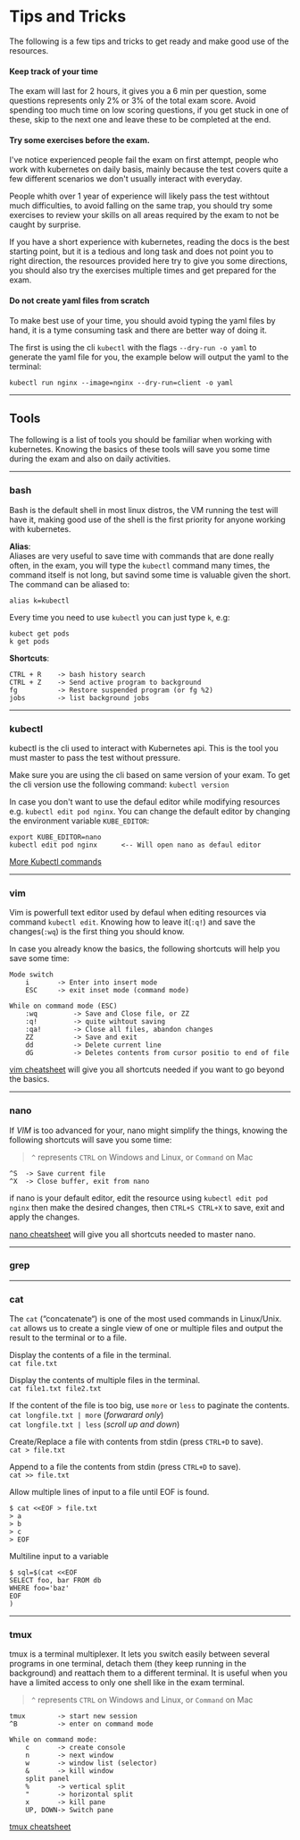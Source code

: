 # Tips and Tricks

The following is a few tips and tricks to get ready and make good use of the resources.

####  Keep track of your time
The exam will last for 2 hours, it gives you a 6 min per question, some questions represents only 2% or 3% of the total exam score. Avoid spending too much time on low scoring questions, if you get stuck in one of these, skip to the next one and leave these to be completed at the end.

#### Try some exercises before the exam. 

I've notice experienced people fail the exam on first attempt, people who work with kubernetes on daily basis, mainly because the test covers quite a few different scenarios we don't usually interact with everyday.

People whith over 1 year of experience will likely pass the test withtout much difficulties, to avoid falling on the same trap, you should try some exercises to review your skills on all areas required by the exam to not be caught by surprise.

If you have a short experience with kubernetes, reading the docs is the best starting point, but it is a tedious and long task and does not point you to right direction, the resources provided here try to give you some directions, you should also try the exercises multiple times and get prepared for the exam.

####  Do not create yaml files from scratch
To make best use of your time, you should avoid typing the yaml files by hand, it is a tyme consuming task and there are better way of doing it. 

The first is using the cli `kubectl` with the flags `--dry-run -o yaml` to generate the yaml file for you, the example below will output the yaml to the terminal: 
```
kubectl run nginx --image=nginx --dry-run=client -o yaml
```

---
## Tools

The following is a list of tools you should be familiar when working with kubernetes. Knowing the basics of these tools will save you some time during the exam and also on daily activities.

---
### bash

Bash is the default shell in most linux distros, the VM running the test will have it, making good use of the shell is the first priority for anyone working with kubernetes.

**Alias**:  
Aliases are very useful to save time with commands that are done really often, in the exam, you will type the `kubectl` command many times, the command itself is not long, but savind some time is valuable given the short. The command can be aliased to:

`alias k=kubectl`

Every time you need to use `kubectl` you can just type `k`, e.g:

``` 
kubect get pods
k get pods
```

**Shortcuts**:

    CTRL + R    -> bash history search
    CTRL + Z    -> Send active program to background
    fg          -> Restore suspended program (or fg %2)
    jobs        -> list background jobs


---
### kubectl

kubectl is the cli used to interact with Kubernetes api. This is the tool you must master to pass the test without pressure. 

Make sure you are using the cli based on same version of your exam. To get the cli version use the following command: `kubectl version`

In case you don't want to use the defaul editor while modifying resources e.g. `kubectl edit pod nginx`. You can change the default editor by changing the environment variable `KUBE_EDITOR`:

``` 
export KUBE_EDITOR=nano 
kubectl edit pod nginx      <-- Will open nano as defaul editor
```

[More Kubectl commands](Kubectl.md)

---
### vim

Vim is powerfull text editor used by defaul when editing resources via command `kubectl edit`. Knowing how to leave it(`:q!`) and save the changes(`:wq`) is the first thing you should know.

In case you already know the basics, the following shortcuts will help you save some time:

    Mode switch
        i       -> Enter into insert mode 
        ESC     -> exit inset mode (command mode)

    While on command mode (ESC)
        :wq         -> Save and Close file, or ZZ
        :q!         -> quite wihtout saving
        :qa!        -> Close all files, abandon changes
        ZZ          -> Save and exit
        dd          -> Delete current line
        dG          -> Deletes contents from cursor positio to end of file

[vim cheatsheet](https://devhints.io/vim) will give you all shortcuts needed if you want to go beyond the basics.

---
### nano

If *VIM* is too advanced for your, nano might simplify the things, knowing the following shortcuts will save you some time:

> `^` represents `CTRL` on Windows and Linux, or `Command` on Mac

    ^S  -> Save current file
    ^X  -> Close buffer, exit from nano

if nano is your default editor, edit the resource using `kubectl edit pod nginx` then make the desired changes, then `CTRL+S CTRL+X` to save, exit and apply the changes.

[nano cheatsheet](https://www.nano-editor.org/dist/latest/cheatsheet.html) will give you all shortcuts needed to master nano.

---
### grep

---
### cat

The `cat` (“concatenate“) is one of the most used commands in Linux/Unix. `cat` allows us to create a single view of one or multiple files and output the result to the terminal or to a file.

Display the contents of a file in the terminal.  
`cat file.txt`

Display the contents of multiple files in the terminal.  
`cat file1.txt file2.txt`

If the content of the file is too big, use `more` or `less` to paginate the contents.  
`cat longfile.txt | more` (*forwarard only*)  
`cat longfile.txt | less` (*scroll up and down*)  

Create/Replace a file with contents from stdin (press `CTRL+D` to save).  
`cat > file.txt`

Append to a file the contents from stdin (press `CTRL+D` to save).  
`cat >> file.txt`

Allow multiple lines of input to a file until EOF is found.  
```
$ cat <<EOF > file.txt
> a
> b
> c
> EOF
```
Multiline input to a variable
```
$ sql=$(cat <<EOF
SELECT foo, bar FROM db
WHERE foo='baz'
EOF
)
```

---
### tmux

tmux is a terminal multiplexer. It lets you switch easily between several programs in one terminal, detach them (they keep running in the background) and reattach them to a different terminal. It is useful when you have a limited access to only one shell like in the exam terminal.

> `^` represents `CTRL` on Windows and Linux, or `Command` on Mac

    tmux        -> start new session
    ^B          -> enter on command mode

    While on command mode:
        c       -> create console
        n       -> next window
        w       -> window list (selector)
        &       -> kill window
        split panel
        %       -> vertical split
        "       -> horizontal split
        x       -> kill pane
        UP, DOWN-> Switch pane

[tmux cheatsheet](https://gist.github.com/MohamedAlaa/2961058)